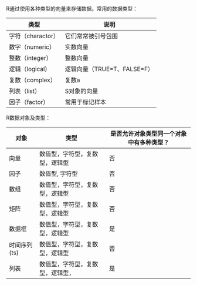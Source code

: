 


R通过使用各种类型的向量来存储数据。常用的数据类型：

|类型 |说明|
|-|-|
|字符（charactor）|它们常常被引号包围||
|数字（numeric）|实数向量|
|整数（integer）|整数向量|
|逻辑（logical）|逻辑向量（TRUE=T、FALSE=F）|
|复数（complex）|复数a|
|列表（list）|S对象的向量|
|因子（factor）|常用于标记样本|


R数据对象及类型：

|对象|类型|是否允许对象类型同一个对象中有多种类型？|
|-|-|-|
|向量|数值型，字符型，复数型，逻辑型|否|
|因子|数值型, 字符型|否|
|数组|数值型，字符型，复数型，逻辑型|否|
|矩阵|数值型，字符型，复数型，逻辑型|否|
|数据框|数值型，字符型，复数型，逻辑型|是|
|时间序列(ts) |数值型，字符型，复数型，逻辑型|否|
|列表|数值型，字符型，复数型，逻辑型， |是|

